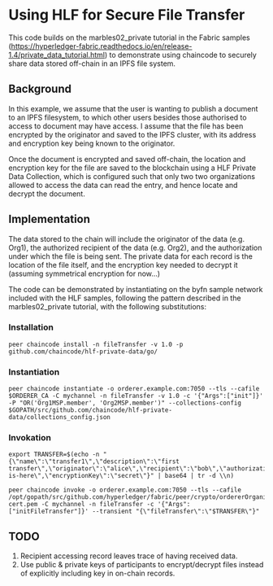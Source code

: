 # Using HLF for Secure File Transfer

This code builds on the marbles02_private tutorial in the Fabric samples (https://hyperledger-fabric.readthedocs.io/en/release-1.4/private_data_tutorial.html) to demonstrate using chaincode to securely share data stored off-chain in an IPFS file system.

## Background
In this example, we assume that the user is wanting to publish a document to an IPFS filesystem, to which other users besides those authorised to access to document may have access. I assume that the file has been encrypted by the originator and saved to the IPFS cluster, with its address and encryption key being known to the originator.

Once the document is encrypted and saved off-chain, the location and encryption key for the file are saved to the blockchain using a HLF Private Data Collection, which is configured such that only two two organizations allowed to access the data can read the entry, and hence locate and decrypt the document.

## Implementation

The data stored to the chain will include the originator of the data (e.g. Org1), the authorized recipient of the data (e.g. Org2), and the authorization under which the file is being sent. The private data for each record is the location of the file itself, and the encryption key needed to decrypt it (assuming symmetrical encryption for now...)

The code can be demonstrated by instantiating on the byfn sample network included with the HLF samples, following the pattern described in the marbles02_private tutorial, with the following substitutions:

### Installation
```
peer chaincode install -n fileTransfer -v 1.0 -p github.com/chaincode/hlf-private-data/go/
```

### Instantiation
```
peer chaincode instantiate -o orderer.example.com:7050 --tls --cafile $ORDERER_CA -C mychannel -n fileTransfer -v 1.0 -c '{"Args":["init"]}' -P "OR('Org1MSP.member', 'Org2MSP.member')" --collections-config $GOPATH/src/github.com/chaincode/hlf-private-data/collections_config.json
```

### Invokation
```
export TRANSFER=$(echo -n "{\"name\":\"transfer1\",\"description\":\"first transfer\",\"originator\":\"alice\",\"recipient\":\"bob\",\"authorization\":\"auth1\",\"address\":\"file-is-here\",\"encryptionKey\":\"secret\"}" | base64 | tr -d \\n)
```
```
peer chaincode invoke -o orderer.example.com:7050 --tls --cafile /opt/gopath/src/github.com/hyperledger/fabric/peer/crypto/ordererOrganizations/example.com/orderers/orderer.example.com/msp/tlscacerts/tlsca.example.com-cert.pem -C mychannel -n fileTransfer -c '{"Args":["initFileTransfer"]}' --transient "{\"fileTransfer\":\"$TRANSFER\"}"
```
## TODO
1) Recipient accessing record leaves trace of having received data.
2) Use public & private keys of participants to encrypt/decrypt files instead of explicitly including key in on-chain records.